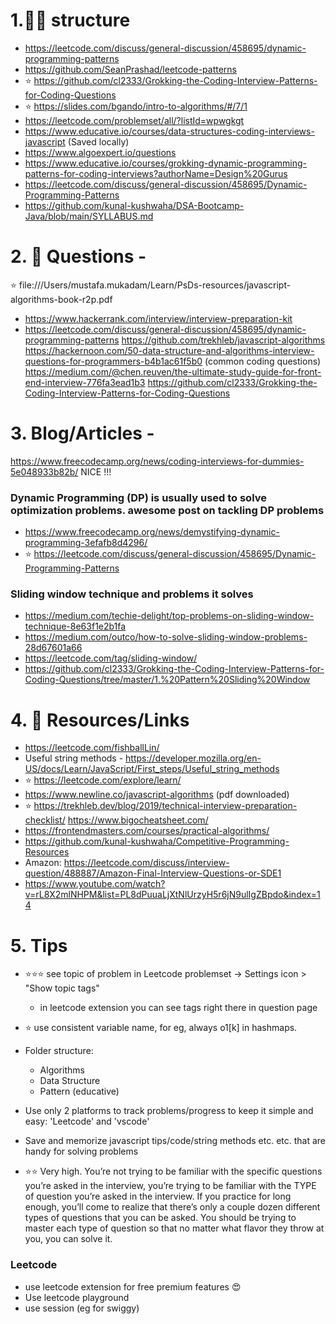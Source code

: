 # 1.👩‍🏫 structure

- https://leetcode.com/discuss/general-discussion/458695/dynamic-programming-patterns
- https://github.com/SeanPrashad/leetcode-patterns
- ⭐️ https://github.com/cl2333/Grokking-the-Coding-Interview-Patterns-for-Coding-Questions
- ⭐️ https://slides.com/bgando/intro-to-algorithms/#/7/1
- https://leetcode.com/problemset/all/?listId=wpwgkgt
- https://www.educative.io/courses/data-structures-coding-interviews-javascript (Saved locally)
- https://www.algoexpert.io/questions
- https://www.educative.io/courses/grokking-dynamic-programming-patterns-for-coding-interviews?authorName=Design%20Gurus
- https://leetcode.com/discuss/general-discussion/458695/Dynamic-Programming-Patterns
- https://github.com/kunal-kushwaha/DSA-Bootcamp-Java/blob/main/SYLLABUS.md

# 2. 🚨 Questions -

⭐️ file:///Users/mustafa.mukadam/Learn/PsDs-resources/javascript-algorithms-book-r2p.pdf

- https://www.hackerrank.com/interview/interview-preparation-kit
- https://leetcode.com/discuss/general-discussion/458695/dynamic-programming-patterns
  https://github.com/trekhleb/javascript-algorithms
  https://hackernoon.com/50-data-structure-and-algorithms-interview-questions-for-programmers-b4b1ac61f5b0 (common coding questions)
  https://medium.com/@chen.reuven/the-ultimate-study-guide-for-front-end-interview-776fa3ead1b3
  https://github.com/cl2333/Grokking-the-Coding-Interview-Patterns-for-Coding-Questions

# 3. Blog/Articles -

https://www.freecodecamp.org/news/coding-interviews-for-dummies-5e048933b82b/ NICE !!!

### Dynamic Programming (DP) is usually used to solve optimization problems. awesome post on tackling DP problems

- https://www.freecodecamp.org/news/demystifying-dynamic-programming-3efafb8d4296/
- ⭐️ https://leetcode.com/discuss/general-discussion/458695/Dynamic-Programming-Patterns

### Sliding window technique and problems it solves

- https://medium.com/techie-delight/top-problems-on-sliding-window-technique-8e63f1e2b1fa
- https://medium.com/outco/how-to-solve-sliding-window-problems-28d67601a66
- https://leetcode.com/tag/sliding-window/
- https://github.com/cl2333/Grokking-the-Coding-Interview-Patterns-for-Coding-Questions/tree/master/1.%20Pattern%20Sliding%20Window

# 4. 🧰 Resources/Links

- https://leetcode.com/fishballLin/
- Useful string methods - https://developer.mozilla.org/en-US/docs/Learn/JavaScript/First_steps/Useful_string_methods
- ⭐️ https://leetcode.com/explore/learn/
- https://www.newline.co/javascript-algorithms (pdf downloaded)
- ⭐️ https://trekhleb.dev/blog/2019/technical-interview-preparation-checklist/
  https://www.bigocheatsheet.com/
- https://frontendmasters.com/courses/practical-algorithms/
- https://github.com/kunal-kushwaha/Competitive-Programming-Resources
- Amazon: https://leetcode.com/discuss/interview-question/488887/Amazon-Final-Interview-Questions-or-SDE1
- https://www.youtube.com/watch?v=rL8X2mlNHPM&list=PL8dPuuaLjXtNlUrzyH5r6jN9ulIgZBpdo&index=14

# 5. Tips

- ⭐️⭐️⭐️ see topic of problem in Leetcode problemset -> Settings icon > "Show topic tags"
  - in leetcode extension you can see tags right there in question page
- ⭐️ use consistent variable name, for eg, always o1[k] in hashmaps.

- Folder structure:
  - Algorithms
  - Data Structure
  - Pattern (educative)
- Use only 2 platforms to track problems/progress to keep it simple and easy: 'Leetcode' and 'vscode'
- Save and memorize javascript tips/code/string methods etc. etc. that are handy for solving problems
- ⭐️⭐️ Very high. You’re not trying to be familiar with the specific questions you’re asked in the interview, you’re trying to be familiar with the TYPE of question you’re asked in the interview. If you practice for long enough, you’ll come to realize that there’s only a couple dozen different types of questions that you can be asked. You should be trying to master each type of question so that no matter what flavor they throw at you, you can solve it.

### Leetcode

- use leetcode extension for free premium features 😍
- Use leetcode playground
- use session (eg for swiggy)
